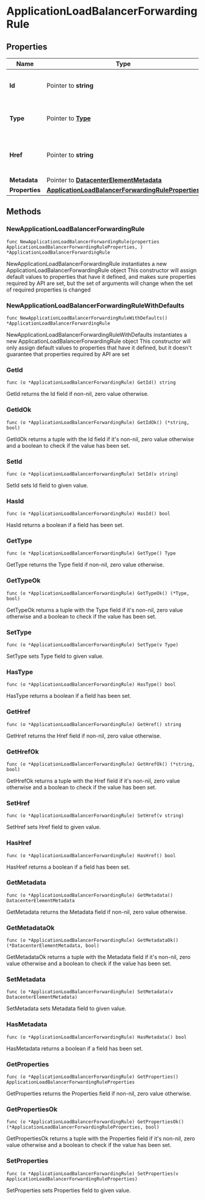 # ApplicationLoadBalancerForwardingRule

## Properties

|Name | Type | Description | Notes|
|------------ | ------------- | ------------- | -------------|
|**Id** | Pointer to **string** | The resource&#39;s unique identifier. | [optional] [readonly] |
|**Type** | Pointer to [**Type**](Type.md) | The type of object that has been created. | [optional] |
|**Href** | Pointer to **string** | The URL to the object representation (absolute path). | [optional] [readonly] |
|**Metadata** | Pointer to [**DatacenterElementMetadata**](DatacenterElementMetadata.md) |  | [optional] |
|**Properties** | [**ApplicationLoadBalancerForwardingRuleProperties**](ApplicationLoadBalancerForwardingRuleProperties.md) |  | |

## Methods

### NewApplicationLoadBalancerForwardingRule

`func NewApplicationLoadBalancerForwardingRule(properties ApplicationLoadBalancerForwardingRuleProperties, ) *ApplicationLoadBalancerForwardingRule`

NewApplicationLoadBalancerForwardingRule instantiates a new ApplicationLoadBalancerForwardingRule object
This constructor will assign default values to properties that have it defined,
and makes sure properties required by API are set, but the set of arguments
will change when the set of required properties is changed

### NewApplicationLoadBalancerForwardingRuleWithDefaults

`func NewApplicationLoadBalancerForwardingRuleWithDefaults() *ApplicationLoadBalancerForwardingRule`

NewApplicationLoadBalancerForwardingRuleWithDefaults instantiates a new ApplicationLoadBalancerForwardingRule object
This constructor will only assign default values to properties that have it defined,
but it doesn't guarantee that properties required by API are set

### GetId

`func (o *ApplicationLoadBalancerForwardingRule) GetId() string`

GetId returns the Id field if non-nil, zero value otherwise.

### GetIdOk

`func (o *ApplicationLoadBalancerForwardingRule) GetIdOk() (*string, bool)`

GetIdOk returns a tuple with the Id field if it's non-nil, zero value otherwise
and a boolean to check if the value has been set.

### SetId

`func (o *ApplicationLoadBalancerForwardingRule) SetId(v string)`

SetId sets Id field to given value.

### HasId

`func (o *ApplicationLoadBalancerForwardingRule) HasId() bool`

HasId returns a boolean if a field has been set.

### GetType

`func (o *ApplicationLoadBalancerForwardingRule) GetType() Type`

GetType returns the Type field if non-nil, zero value otherwise.

### GetTypeOk

`func (o *ApplicationLoadBalancerForwardingRule) GetTypeOk() (*Type, bool)`

GetTypeOk returns a tuple with the Type field if it's non-nil, zero value otherwise
and a boolean to check if the value has been set.

### SetType

`func (o *ApplicationLoadBalancerForwardingRule) SetType(v Type)`

SetType sets Type field to given value.

### HasType

`func (o *ApplicationLoadBalancerForwardingRule) HasType() bool`

HasType returns a boolean if a field has been set.

### GetHref

`func (o *ApplicationLoadBalancerForwardingRule) GetHref() string`

GetHref returns the Href field if non-nil, zero value otherwise.

### GetHrefOk

`func (o *ApplicationLoadBalancerForwardingRule) GetHrefOk() (*string, bool)`

GetHrefOk returns a tuple with the Href field if it's non-nil, zero value otherwise
and a boolean to check if the value has been set.

### SetHref

`func (o *ApplicationLoadBalancerForwardingRule) SetHref(v string)`

SetHref sets Href field to given value.

### HasHref

`func (o *ApplicationLoadBalancerForwardingRule) HasHref() bool`

HasHref returns a boolean if a field has been set.

### GetMetadata

`func (o *ApplicationLoadBalancerForwardingRule) GetMetadata() DatacenterElementMetadata`

GetMetadata returns the Metadata field if non-nil, zero value otherwise.

### GetMetadataOk

`func (o *ApplicationLoadBalancerForwardingRule) GetMetadataOk() (*DatacenterElementMetadata, bool)`

GetMetadataOk returns a tuple with the Metadata field if it's non-nil, zero value otherwise
and a boolean to check if the value has been set.

### SetMetadata

`func (o *ApplicationLoadBalancerForwardingRule) SetMetadata(v DatacenterElementMetadata)`

SetMetadata sets Metadata field to given value.

### HasMetadata

`func (o *ApplicationLoadBalancerForwardingRule) HasMetadata() bool`

HasMetadata returns a boolean if a field has been set.

### GetProperties

`func (o *ApplicationLoadBalancerForwardingRule) GetProperties() ApplicationLoadBalancerForwardingRuleProperties`

GetProperties returns the Properties field if non-nil, zero value otherwise.

### GetPropertiesOk

`func (o *ApplicationLoadBalancerForwardingRule) GetPropertiesOk() (*ApplicationLoadBalancerForwardingRuleProperties, bool)`

GetPropertiesOk returns a tuple with the Properties field if it's non-nil, zero value otherwise
and a boolean to check if the value has been set.

### SetProperties

`func (o *ApplicationLoadBalancerForwardingRule) SetProperties(v ApplicationLoadBalancerForwardingRuleProperties)`

SetProperties sets Properties field to given value.



